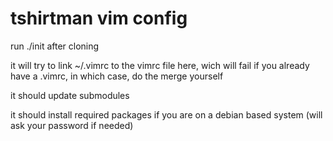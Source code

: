 tshirtman vim config
===

run ./init after cloning

it will try to link ~/.vimrc to the vimrc file here, wich will fail if you
already have a .vimrc, in which case, do the merge yourself

it should update submodules

it should install required packages if you are on a debian based system (will
ask your password if needed)
